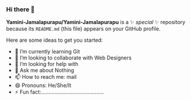 ### Hi there 👋


**Yamini-Jamalapurapu/Yamini-Jamalapurapu** is a ✨ _special_ ✨ repository because its `README.md` (this file) appears on your GitHub profile.

Here are some ideas to get you started:
 
- 🌱 I’m currently learning Git
- 👯 I’m looking to collaborate with Web Designers
- 🤔 I’m looking for help with 
- 💬 Ask me about Nothing
- 📫 How to reach me: mail
- 😄 Pronouns: He/She/It
- ⚡ Fun fact:.......................................... 

